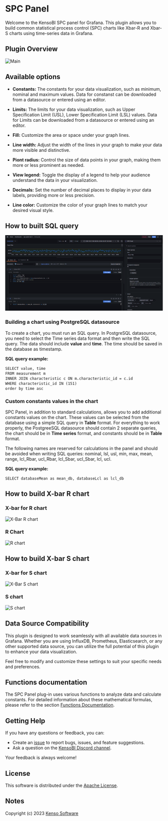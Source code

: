 # SPC Panel

Welcome to the KensoBI SPC panel for Grafana. This plugin allows you to build common statistical process control (SPC) charts like Xbar-R and Xbar-S charts using time-series data in Grafana.


## Plugin Overview

![Main](https://raw.githubusercontent.com/KensoBI/spc-panel/main/src/img/mainview-options.PNG)

## Available options

- **Constants:** The constants for your data visualization, such as minimum, nominal and maximum values. Data for constanst can be downloaded from a datasource or entered using an editor.

- **Limits:** The limits for your data visualization, such as Upper Specification Limit (USL), Lower Specification Limit (LSL) values. Data for Limits can be downloaded from a datasource or entered using an editor.


- **Fill:**   Customize the area or space under your graph lines. 


- **Line width:**   Adjust the width of the lines in your graph to make your data more visible and distinctive.


- **Piont radius:**  Control the size of data points in your graph, making them more or less prominent as needed.


- **View legend:**  Toggle the display of a legend to help your audience understand the data in your visualization.


- **Decimals:**  Set the number of decimal places to display in your data labels, providing more or less precision.


- **Line color:**  Customize the color of your graph lines to match your desired visual style.

## How to built SQL query

![Chart build SQL overview](./img/chart-build-sql.png)

### Building a chart using PostgreSQL datasource

To create a chart, you must run an SQL query. In PostgreSQL datasource, you need to select the Time series data format and then write the SQL query. The data should include **value** and **time**. The time should be saved in the database as timestamp. 

**SQL query example:**

```
SELECT value, time
FROM measurement m
INNER JOIN characteristic c ON m.characteristic_id = c.id
WHERE characteristic_id IN (151) 
order by time asc
```
### Custom constants values in the chart

SPC Panel, in addition to standard calculations, allows you to add additional constants values on the chart. These values can be selected from the database using a simple SQL query in **Table** format. For everything to work properly, the PostgreeSQL datasource should contain 2 separate queries, the chart should be in **Time series** format, and constants should be in **Table** format. 

The following names are reserved for calculations in the panel and should be avoided when writing SQL queries: nominal, lsl, usl, min, max, mean, range, lcl_Rbar, ucl_Rbar, lcl_Sbar, ucl_Sbar, lcl, ucl.

**SQL query example:**
```
SELECT databaseMean as mean_db, databaseLcl as lcl_db
```


## How to build X-bar R chart

### X-bar for R chart
![X-Bar R chart](https://raw.githubusercontent.com/KensoBI/spc-panel/main/src/img/X-barR.gif)


### R Chart
![R chart](https://raw.githubusercontent.com/KensoBI/spc-panel/main/src/img/R-bar.gif)

## How to build X-bar S chart

### X-bar for S chart
![X-Bar S chart](https://raw.githubusercontent.com/KensoBI/spc-panel/main/src/img/X-barS.gif)

### S chart
![S chart](https://raw.githubusercontent.com/KensoBI/spc-panel/main/src/img/S-chart.gif)

## Data Source Compatibility

This plugin is designed to work seamlessly with all available data sources in Grafana. Whether you are using InfluxDB, Prometheus, Elasticsearch, or any other supported data source, you can utilize the full potential of this plugin to enhance your data visualization.

Feel free to modify and customize these settings to suit your specific needs and preferences. 

## Functions documentation

The SPC Panel plug-in uses various functions to analyze data and calculate constants. For detailed information about these mathematical formulas, please refer to the section [Functions Documentation](https://github.com/KensoBI/spc-panel/blob/main/src/SPC_FUNCTIONS.md).


## Getting Help

If you have any questions or feedback, you can:

- Create an [issue](https://github.com/KensoBI/spc-panel/issues) to report bugs, issues, and feature suggestions.
- Ask a question on the [KensoBI Discord channel](https://discord.gg/cVKKh7trXU).

Your feedback is always welcome!


## License

This software is distributed under the [Apache License](https://raw.githubusercontent.com/KensoBI/spc-panel/main/LICENSE).

## Notes

Copyright (c) 2023 [Kenso Software](https://kensobi.com)
